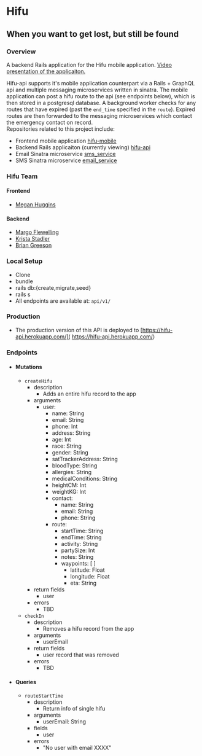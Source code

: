 # Hifu

## When you want to get lost, but still be found

### Overview

A backend Rails application for the Hifu mobile application. [Video presentation of the applicaiton.](https://youtu.be/N3UlJqEU40E)

Hifu-api supports it's mobile application counterpart via a Rails + GraphQL api and multiple messaging microservices written in sinatra.  The mobile application can post a hifu route to the api (see endpoints below), which is then stored in a postgresql database. A background worker checks for any routes that have expired (past the `end_time` specified in the `route`). Expired routes are then forwarded to the messaging microservices which contact the emergency contact on record.  
Repositories related to this project include:

- Frontend mobile application [hifu-mobile](https://github.com/Hifu-devs/hifu-mobile)
- Backend Rails applicaiton (currently viewing) [hifu-api](https://github.com/Hifu-devs/hifu-api)
- Email Sinatra microservice [sms_service](https://github.com/Hifu-devs/sms_service)
- SMS Sinatra microservice [email_service](https://github.com/Hifu-devs/email_service)

### Hifu Team

#### Frontend

- [Megan Huggins](https://github.com/MeganHuggins)

#### Backend

- [Margo Flewelling](https://github.com/margoflewelling)
- [Krista Stadler](https://github.com/kristastadler)
- [Brian Greeson](https://github.com/brian-greeson)

### Local Setup

- Clone
- bundle
- rails db:{create,migrate,seed}
- rails s
- All endpoints are available at: `api/v1/`

### Production

- The production version of this API is deployed to [https://hifu-api.herokuapp.com/]( https://hifu-api.herokuapp.com/)


### Endpoints

- #### Mutations
  
  - `createHifu`
    - description
      - Adds an entire hifu record to the app
    - arguments
      - user:
        - name: String
        - email: String
        - phone: Int
        - address: String
        - age: Int
        - race: String
        - gender: String
        - satTrackerAddress: String
        - bloodType: String
        - allergies: String
        - medicalConditions: String
        - heightCM: Int
        - weightKG: Int
        - contact:
          - name: String
          - email: String
          - phone: String
        - route:
          - startTime: String
          - endTime: String
          - activity: String
          - partySize: Int
          - notes: String
          - waypoints: [ ]
            - latitude: Float
            - longitude: Float
            - eta: String
    - return fields
      - user
    - errors
      - TBD
  - `checkIn`
    - description
      - Removes a hifu record from the app
    - arguments
      - userEmail
    - return fields
      - user record that was removed
    - errors
      - TBD
  
- #### Queries
  
  - `routeStartTime`
    - description
      - Return info of single hifu
    - arguments
      - userEmail: String
    - fields
      - user
    - errors
      - "No user with email XXXX"
